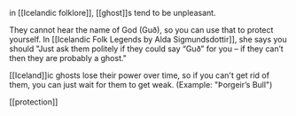 in [[Icelandic folklore]], [[ghost]]s tend to be unpleasant. 

They cannot hear the name of God (Guð), so you can use that to protect yourself. In [[Icelandic Folk Legends by Alda Sigmundsdottir]], she says you should "Just ask them politely if they could say “Guð” for you – if they can’t then they are probably a ghost."

[[Iceland]]ic ghosts lose their power over time, so if you can't get rid of them, you can just wait for them to get weak. (Example: "Þorgeir’s Bull")

[[protection]]